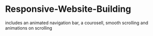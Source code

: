 # Responsive-Website-Building
includes an animated navigation bar, a courosell, smooth scrolling and animations on scrolling

